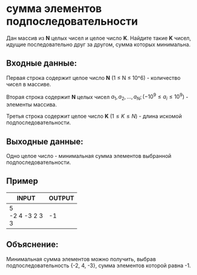 # сумма элементов подпоследовательности

Дан массив из __N__ целых чисел и целое число __K__. Найдите такие __K__ чисел, идущие последовательно друг за другом, сумма которых минимальна.

## Входные данные:

Первая строка содержит целое число __N__ (1 ≤ N ≤ 10^6) - количество чисел в массиве.

Вторая строка содержит __N__ целых чисел $a_1, a_2, ..., a_N; (-10^9 ≤ a_i ≤ 10^9)$ - элементы массива.

Третья строка содержит целое число __K__ $(1 ≤ K ≤ N)$ - длина искомой подпоследовательности.

## Выходные данные:

Одно целое число - минимальная сумма элементов выбранной подпоследовательности.


## Пример

| INPUT | OUTPUT |
| ----- | ---------|
| 5<br/>-2 4 -3 2 3<br/>3 | -1 |

## Объяснение:

Минимальная сумма элементов можно получить, выбрав подпоследовательность {-2, 4, -3}, сумма элементов которой равна -1.